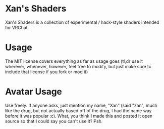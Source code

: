 # Xan's Shaders
Xan's Shaders is a collection of experimental / hack-style shaders intended for VRChat.

# Usage
The MIT license covers everything as far as usage goes (tl;dr use it wherever, whenever, however, feel free to modify, but just make sure to include that license if you fork or mod it)

# Avatar Usage
Use freely. If anyone asks, just mention my name, "Xan" (said "zan", much like the drug, but not actually based off of the drug, I had the name way before it was popular :c). What, you think I made this and posted it open source so that I could say you can't use it? Psh.

